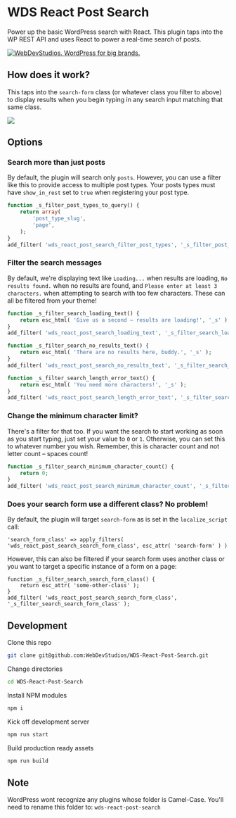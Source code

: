 # WDS React Post Search

Power up the basic WordPress search with React. This plugin taps into the WP REST API and uses React to power a real-time search of posts.

<a href="https://webdevstudios.com/contact/"><img src="https://webdevstudios.com/wp-content/uploads/2018/04/wds-github-banner.png" alt="WebDevStudios. WordPress for big brands."></a>

## How does it work?

This taps into the `search-form` class (or whatever class you filter to above) to display results when you begin typing in any search input matching that same class.

![](https://dl.dropbox.com/s/8ahiplrbr8cghfh/react-post-search-clearing-fixed.gif?dl=0)

## Options

### Search more than just posts

By default, the plugin will search only `posts`. However, you can use a filter like this to provide access to multiple post types. Your posts types must have `show_in_rest` set to `true` when registering your post type.

```php
function _s_filter_post_types_to_query() {
    return array(
        'post_type_slug',
        'page',
    );
}
add_filter( 'wds_react_post_search_filter_post_types', '_s_filter_post_types_to_query' );
```

### Filter the search messages
By default, we're displaying text like `Loading...` when results are loading, `No results found.` when no results are found, and `Please enter at least 3 characters.` when attempting to search with too few characters. These can all be filtered from your theme!

```php
function _s_filter_search_loading_text() {
    return esc_html( 'Give us a second – results are loading!', '_s' );
}
add_filter( 'wds_react_post_search_loading_text', '_s_filter_search_loading_text' );
```

```php
function _s_filter_search_no_results_text() {
    return esc_html( 'There are no results here, buddy.', '_s' );
}
add_filter( 'wds_react_post_search_no_results_text', '_s_filter_search_no_results_text' );
```

```php
function _s_filter_search_length_error_text() {
    return esc_html( 'You need more characters!', '_s' );
}
add_filter( 'wds_react_post_search_length_error_text', '_s_filter_search_length_error_text' );
```

### Change the minimum character limit?
There's a filter for that too. If you want the search to start working as soon as you start typing, just set your value to `0` or `1`. Otherwise, you can set this to whatever number you wish. Remember, this is character count and not letter count – spaces count!

```php
function _s_filter_search_minimum_character_count() {
	return 0;
}
add_filter( 'wds_react_post_search_minimum_character_count', '_s_filter_search_minimum_character_count' );
```

### Does your search form use a different class? No problem!
By default, the plugin will target `search-form` as is set in the `localize_script` call:
```
'search_form_class' => apply_filters( 'wds_react_post_search_search_form_class', esc_attr( 'search-form' ) )
```

However, this can also be filtered if your search form uses another class or you want to target a specific instance of a form on a page:
```
function _s_filter_search_search_form_class() {
	return esc_attr( 'some-other-class' );
}
add_filter( 'wds_react_post_search_search_form_class', '_s_filter_search_search_form_class' );
```

## Development

Clone this repo
```bash
git clone git@github.com:WebDevStudios/WDS-React-Post-Search.git
```

Change directories
```bash
cd WDS-React-Post-Search
```

Install NPM modules
```bash
npm i
```

Kick off development server
```bash
npm run start
```

Build production ready assets
```bash
npm run build
```

## Note

WordPress wont recognize any plugins whose folder is Camel-Case. You'll need to rename this folder to: `wds-react-post-search`

